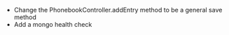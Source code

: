 - Change the PhonebookController.addEntry method to be a general save method
- Add a mongo health check